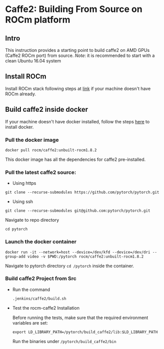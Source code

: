 # Caffe2: Building From Source on ROCm platform

## Intro
This instruction provides a starting point to build caffe2 on AMD GPUs (Caffe2 ROCm port) from source.
*Note*: it is recommended to start with a clean Ubuntu 16.04 system

## Install ROCm

Install ROCm stack following steps at [link](https://github.com/RadeonOpenCompute/ROCm/blob/master/README.md) if your machine doesn't have ROCm already.

## Build caffe2 inside docker

 If your machine doesn't have docker installed, follow the steps [here](https://docs.docker.com/install/linux/docker-ce/ubuntu/#install-docker-ce) to install docker.

### Pull the docker image
```
docker pull rocm/caffe2:unbuilt-rocm1.8.2
```
This docker image has all the dependencies for caffe2 pre-installed.

### Pull the latest caffe2 source:
* Using https 
```
git clone --recurse-submodules https://github.com/pytorch/pytorch.git
```
* Using ssh
```
git clone --recurse-submodules git@github.com:pytorch/pytorch.git
```
Navigate to repo directory
```
cd pytorch
```

### Launch the docker container
```	
docker run -it --network=host --device=/dev/kfd --device=/dev/dri --group-add video -v $PWD:/pytorch rocm/caffe2:unbuilt-rocm1.8.2
``` 
Navigate to pytorch directory `cd /pytorch` inside the container.

### Build caffe2 Project from Src

* Run the command  

	`.jenkins/caffe2/build.sh`

	
* Test the rocm-caffe2 Installation 

	Before running the tests, make sure that the required environment variables are set:
	``` 
	export LD_LIBRARY_PATH=/pytorch/build_caffe2/lib:$LD_LIBRARY_PATH
	```

	Run the binaries under `/pytorch/build_caffe2/bin`
